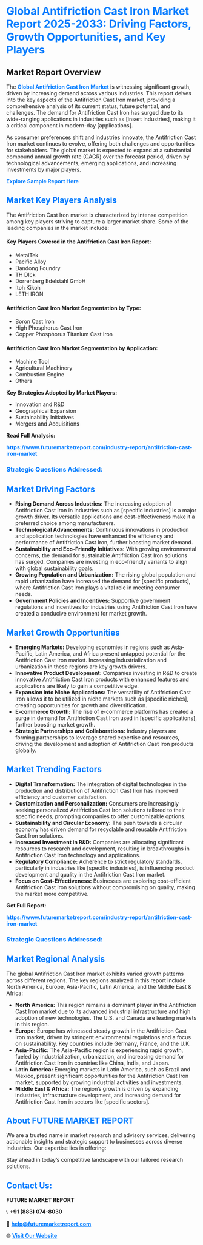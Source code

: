 <h1 style="color: #007BFF;">Global Antifriction Cast Iron Market Report 2025-2033: Driving Factors, Growth Opportunities, and Key Players</h1>

<section id="overview">
<h2>Market Report Overview</h2>
<p>The <a href="https://www.futuremarketreport.com/industry-report/antifriction-cast-iron-market" style="color: #007BFF; text-decoration: none;"><strong>Global Antifriction Cast Iron Market</strong></a> is witnessing significant growth, driven by increasing demand across various industries. This report delves into the key aspects of the Antifriction Cast Iron market, providing a comprehensive analysis of its current status, future potential, and challenges. The demand for Antifriction Cast Iron has surged due to its wide-ranging applications in industries such as [insert industries], making it a critical component in modern-day [applications].</p>
<p>As consumer preferences shift and industries innovate, the Antifriction Cast Iron market continues to evolve, offering both challenges and opportunities for stakeholders. The global market is expected to expand at a substantial compound annual growth rate (CAGR) over the forecast period, driven by technological advancements, emerging applications, and increasing investments by major players.</p>
</section>

<section id="overview">
<p><a href="https://www.futuremarketreport.com/request-sample/reportId=42113" style="color: #007BFF; text-decoration: none;"><strong>Explore Sample Report Here</strong></a></p>
</section>

<section id="key-players">
<h2 style="color: #007BFF;">Market Key Players Analysis</h2>
<p>The Antifriction Cast Iron market is characterized by intense competition among key players striving to capture a larger market share. Some of the leading companies in the market include:</p>
<h4>Key Players Covered in the Antifriction Cast Iron Report:</h4>
<ul><li>MetalTek</li><li>Pacific Alloy</li><li>Dandong Foundry</li><li>TH DIck</li><li>Dorrenberg Edelstahl GmbH</li><li>Itoh Kikoh</li><li>LETH IRON</li></ul>
<h4>Antifriction Cast Iron Market Segmentation by Type:</h4>
<ul><li>Boron Cast Iron</li><li>High Phosphorus Cast Iron</li><li>Copper Phosphorus Titanium Cast Iron</li></ul>

<h4>Antifriction Cast Iron Market Segmentation by Application:</h4>
<ul><li>Machine Tool</li><li>Agricultural Machinery</li><li>Combustion Engine</li><li>Others</li></ul>
<p><strong>Key Strategies Adopted by Market Players:</strong></p>
<ul>
<li>Innovation and R&D</li>
<li>Geographical Expansion</li>
<li>Sustainability Initiatives</li>
<li>Mergers and Acquisitions</li>
</ul>
</section>

<section>
<p><strong>Read Full Analysis: </strong></p><a href="https://www.futuremarketreport.com/industry-report/antifriction-cast-iron-market" style="color: #007BFF; text-decoration: none;"><strong>https://www.futuremarketreport.com/industry-report/antifriction-cast-iron-market</strong></a>
<h3 style="color: #007BFF;">Strategic Questions Addressed:</h3>
</section>

<section id="driving-factors">
<h2 style="color: #007BFF;">Market Driving Factors</h2>
<ul>
<li><strong>Rising Demand Across Industries:</strong> The increasing adoption of Antifriction Cast Iron in industries such as [specific industries] is a major growth driver. Its versatile applications and cost-effectiveness make it a preferred choice among manufacturers.</li>
<li><strong>Technological Advancements:</strong> Continuous innovations in production and application technologies have enhanced the efficiency and performance of Antifriction Cast Iron, further boosting market demand.</li>
<li><strong>Sustainability and Eco-Friendly Initiatives:</strong> With growing environmental concerns, the demand for sustainable Antifriction Cast Iron solutions has surged. Companies are investing in eco-friendly variants to align with global sustainability goals.</li>
<li><strong>Growing Population and Urbanization:</strong> The rising global population and rapid urbanization have increased the demand for [specific products], where Antifriction Cast Iron plays a vital role in meeting consumer needs.</li>
<li><strong>Government Policies and Incentives:</strong> Supportive government regulations and incentives for industries using Antifriction Cast Iron have created a conducive environment for market growth.</li>
</ul>
</section>

<section id="growth-opportunities">
<h2 style="color: #007BFF;">Market Growth Opportunities</h2>
<ul>
<li><strong>Emerging Markets:</strong> Developing economies in regions such as Asia-Pacific, Latin America, and Africa present untapped potential for the Antifriction Cast Iron market. Increasing industrialization and urbanization in these regions are key growth drivers.</li>
<li><strong>Innovative Product Development:</strong> Companies investing in R&D to create innovative Antifriction Cast Iron products with enhanced features and applications are likely to gain a competitive edge.</li>
<li><strong>Expansion into Niche Applications:</strong> The versatility of Antifriction Cast Iron allows it to be utilized in niche markets such as [specific niches], creating opportunities for growth and diversification.</li>
<li><strong>E-commerce Growth:</strong> The rise of e-commerce platforms has created a surge in demand for Antifriction Cast Iron used in [specific applications], further boosting market growth.</li>
<li><strong>Strategic Partnerships and Collaborations:</strong> Industry players are forming partnerships to leverage shared expertise and resources, driving the development and adoption of Antifriction Cast Iron products globally.</li>
</ul>
</section>

<section id="trending-factors">
<h2 style="color: #007BFF;">Market Trending Factors</h2>
<ul>
<li><strong>Digital Transformation:</strong> The integration of digital technologies in the production and distribution of Antifriction Cast Iron has improved efficiency and customer satisfaction.</li>
<li><strong>Customization and Personalization:</strong> Consumers are increasingly seeking personalized Antifriction Cast Iron solutions tailored to their specific needs, prompting companies to offer customizable options.</li>
<li><strong>Sustainability and Circular Economy:</strong> The push towards a circular economy has driven demand for recyclable and reusable Antifriction Cast Iron solutions.</li>
<li><strong>Increased Investment in R&D:</strong> Companies are allocating significant resources to research and development, resulting in breakthroughs in Antifriction Cast Iron technology and applications.</li>
<li><strong>Regulatory Compliance:</strong> Adherence to strict regulatory standards, particularly in industries like [specific industries], is influencing product development and quality in the Antifriction Cast Iron market.</li>
<li><strong>Focus on Cost-Effectiveness:</strong> Businesses are exploring cost-efficient Antifriction Cast Iron solutions without compromising on quality, making the market more competitive.</li>
</ul>
</section>

<section>
<p><strong>Get Full Report: </strong></p><a href="https://www.futuremarketreport.com/industry-report/antifriction-cast-iron-market" style="color: #007BFF; text-decoration: none;"><strong>https://www.futuremarketreport.com/industry-report/antifriction-cast-iron-market</strong></a>
<h3 style="color: #007BFF;">Strategic Questions Addressed:</h3>
</section>


<section id="regional-analysis">
<h2 style="color: #007BFF;">Market Regional Analysis</h2>
<p>The global Antifriction Cast Iron market exhibits varied growth patterns across different regions. The key regions analyzed in this report include North America, Europe, Asia-Pacific, Latin America, and the Middle East & Africa:</p>
<ul>
<li><strong>North America:</strong> This region remains a dominant player in the Antifriction Cast Iron market due to its advanced industrial infrastructure and high adoption of new technologies. The U.S. and Canada are leading markets in this region.</li>
<li><strong>Europe:</strong> Europe has witnessed steady growth in the Antifriction Cast Iron market, driven by stringent environmental regulations and a focus on sustainability. Key countries include Germany, France, and the U.K.</li>
<li><strong>Asia-Pacific:</strong> The Asia-Pacific region is experiencing rapid growth, fueled by industrialization, urbanization, and increasing demand for Antifriction Cast Iron in countries like China, India, and Japan.</li>
<li><strong>Latin America:</strong> Emerging markets in Latin America, such as Brazil and Mexico, present significant opportunities for the Antifriction Cast Iron market, supported by growing industrial activities and investments.</li>
<li><strong>Middle East & Africa:</strong> The region’s growth is driven by expanding industries, infrastructure development, and increasing demand for Antifriction Cast Iron in sectors like [specific sectors].</li>
</ul>
</section>

<footer>
<h2 style="color: #007BFF;">About FUTURE MARKET REPORT</h2>
<p>We are a trusted name in market research and advisory services, delivering actionable insights and strategic support to businesses across diverse industries. Our expertise lies in offering:</p>

<p>Stay ahead in today’s competitive landscape with our tailored research solutions.</p>

<h2 style="color: #007BFF;">Contact Us:</h2>
<p><strong>FUTURE MARKET REPORT</strong></p>
<p>📞 <strong>+91 (883) 074-8030</strong></p>
<p>📧 <strong><a href="mailto:help@futuremarketreport.com" style="color: #007BFF;">help@futuremarketreport.com</a></strong></p>
<p>🌐 <strong><a href="https://www.futuremarketreport.com/" style="color: #007BFF;">Visit Our Website</a></strong></p>
</footer>
